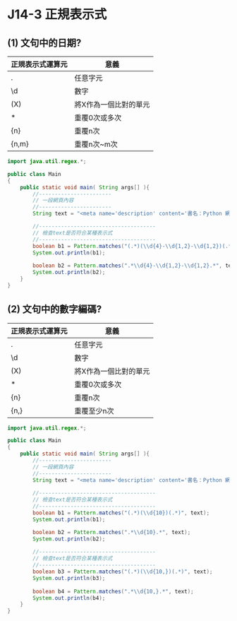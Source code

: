 # J14-3 正規表示式


## (1) 文句中的日期?


| 正規表示式運算元 | 意義                  |
| --------------- | -------------------- |
| .               | 任意字元              |
| \d              | 數字                 |
| (X)             | 將X作為一個比對的單元  |
| *               | 重覆0次或多次         |
| {n}             | 重覆n次               |
| {n,m}           | 重覆n次~m次           |

```java
import java.util.regex.*;

public class Main
{
    public static void main( String args[] ){    
        //-----------------------
        // 一段網頁內容
        //-----------------------
        String text = "<meta name='description' content='書名：Python 網路爬蟲與資料視覺化應用實務，ISBN：9863125628，作者：陳允傑，出版社：旗標出版，出版日期：2018-12-28<link rel='canonical' href='https://www.tenlong.com.tw/products/9789863125624' <meta property='fb:app_id' content='1810701175883957' <meta property='og:site_name' content='天瓏網路書店' />";

        //-------------------------------------
        // 檢查text是否符合某種表示式 
        //-------------------------------------
        boolean b1 = Pattern.matches("(.*)(\\d{4}-\\d{1,2}-\\d{1,2})(.*)", text);
        System.out.println(b1); 
        
        boolean b2 = Pattern.matches(".*\\d{4}-\\d{1,2}-\\d{1,2}.*", text);
        System.out.println(b2);         
    }
}
```




## (2) 文句中的數字編碼?


| 正規表示式運算元 | 意義                  |
| --------------- | -------------------- |
| .               | 任意字元              |
| \d              | 數字                 |
| (X)             | 將X作為一個比對的單元  |
| *               | 重覆0次或多次         |
| {n}             | 重覆n次               |
| {n,}            | 重覆至少n次           |

```java
import java.util.regex.*;

public class Main
{
    public static void main( String args[] ){    
        //-----------------------
        // 一段網頁內容
        //-----------------------
        String text = "<meta name='description' content='書名：Python 網路爬蟲與資料視覺化應用實務，ISBN：9863125628，作者：陳允傑，出版社：旗標出版，出版日期：2018-12-28<link rel='canonical' href='https://www.tenlong.com.tw/products/9789863125624' <meta property='fb:app_id' content='1810701175883957' <meta property='og:site_name' content='天瓏網路書店' />";
        
        //-------------------------------------
        // 檢查text是否符合某種表示式 
        //-------------------------------------
        boolean b1 = Pattern.matches("(.*)(\\d{10})(.*)", text);
        System.out.println(b1);    

        boolean b2 = Pattern.matches(".*\\d{10}.*", text);
        System.out.println(b2); 
        
        //-------------------------------------
        // 檢查text是否符合某種表示式 
        //-------------------------------------
        boolean b3 = Pattern.matches("(.*)(\\d{10,})(.*)", text);
        System.out.println(b3); 
        
        boolean b4 = Pattern.matches(".*\\d{10,}.*", text);
        System.out.println(b4);         
    }
}
```

